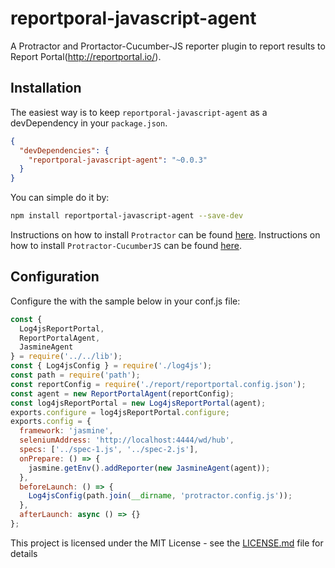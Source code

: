 # reportporal-javascript-agent


A Protractor and Prortactor-Cucumber-JS reporter plugin to report results to Report Portal(http://reportportal.io/).


## Installation
The easiest way is to keep `reportporal-javascript-agent` as a devDependency in your `package.json`.
```json
{
  "devDependencies": {
    "reportporal-javascript-agent": "~0.0.3"
  }
}
```
You can simple do it by:
```bash
npm install reportportal-javascript-agent --save-dev
```
Instructions on how to install `Protractor` can be found [here](http://www.protractortest.org/#/protractor-setup).
Instructions on how to install `Protractor-CucumberJS` can be found [here](https://github.com/protractor-cucumber-framework/protractor-cucumber-framework).

## Configuration
Configure the with the sample below in your conf.js file:
```js
const {
  Log4jsReportPortal,
  ReportPortalAgent,
  JasmineAgent
} = require('../../lib');
const { Log4jsConfig } = require('./log4js');
const path = require('path');
const reportConfig = require('./report/reportportal.config.json');
const agent = new ReportPortalAgent(reportConfig);
const log4jsReportPortal = new Log4jsReportPortal(agent);
exports.configure = log4jsReportPortal.configure;
exports.config = {
  framework: 'jasmine',
  seleniumAddress: 'http://localhost:4444/wd/hub',
  specs: ['../spec-1.js', '../spec-2.js'],
  onPrepare: () => {
    jasmine.getEnv().addReporter(new JasmineAgent(agent));
  },
  beforeLaunch: () => {
    Log4jsConfig(path.join(__dirname, 'protractor.config.js'));
  },
  afterLaunch: async () => {}
};

```

This project is licensed under the MIT License - see the [LICENSE.md](LICENSE.md) file for details
